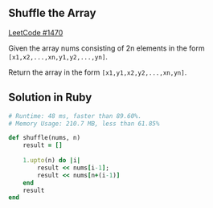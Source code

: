 ## Shuffle the Array

[LeetCode #1470](https://leetcode.com/problems/shuffle-the-array/)

Given the array nums consisting of 2n elements in the form `[x1,x2,...,xn,y1,y2,...,yn]`.

Return the array in the form `[x1,y1,x2,y2,...,xn,yn]`.

## Solution in Ruby

```rb
# Runtime: 48 ms, faster than 89.60%.
# Memory Usage: 210.7 MB, less than 61.85% 

def shuffle(nums, n)
    result = []
    
    1.upto(n) do |i|
        result << nums[i-1];
        result << nums[n+(i-1)]
    end
    result
end
```